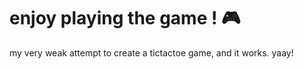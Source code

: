 #  enjoy playing the game ! :video_game:
my very weak attempt to create a tictactoe game, and it works. yaay!
